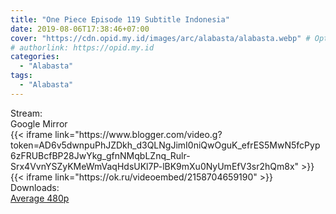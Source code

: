 ```yaml
---
title: "One Piece Episode 119 Subtitle Indonesia"
date: 2019-08-06T17:38:46+07:00
cover: "https://cdn.opid.my.id/images/arc/alabasta/alabasta.webp" # Optional, cover
# authorlink: https://opid.my.id
categories:
  - "Alabasta"
tags:
  - "Alabasta"
---
```

<div class="ui menu violet borderless inverted">
  <div class="header item active">
        Stream:
    </div>
  <a class="active item" data-tab="google">
    <i class="google drive icon"></i> Google
  </a>
  <a class="item nounderline" data-tab="mirror">
    <i class="odnoklassniki icon"></i> Mirror
  </a>
</div>
<div class="ui bottom attached tab segment active" style="border:0 !important;" data-tab="google">
  {{< iframe link="https://www.blogger.com/video.g?token=AD6v5dwnpuPhJZDkh_d3QLNgJimI0niQwOguK_efrES5MwN5fcPyp6zFRUBcfBP28JwYkg_gfnNMqbLZnq_Rulr-Srx4VvnYSZyKMeWmVaqHdsUKl7P-lBK9mXu0NyUmEfV3sr2hQm8x" >}}
</div>
<div class="ui bottom attached tab segment" style="border:0 !important;" data-tab="mirror">
  {{< iframe link="https://ok.ru/videoembed/2158704659190" >}}
</div>
<div class="ui menu violet borderless inverted">
  <div class="header item active">
        Downloads:
    </div>
  <a class="item nounderline" href="https://ouo.io/df2P9dE" target="_blank" rel="dofollow"><i class="google drive icon"></i>
    Average 480p</a>
</div>